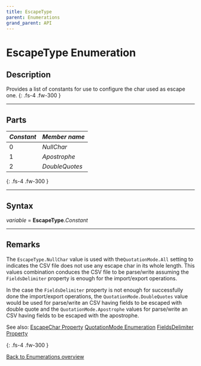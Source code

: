 ```yaml
---
title: EscapeType
parent: Enumerations
grand_parent: API
---
```


# EscapeType Enumeration

## Description
Provides a list of constants for use to configure the char used as escape one.
{: .fs-4 .fw-300 }

---

## Parts

|**_Constant_**|**_Member name_**|
|:----------|:----------|
|0|*NullChar*|
|1|*Apostrophe*|
|2|*DoubleQuotes*|

{: .fs-4 .fw-300 }

---

## Syntax

*variable* = **EscapeType**.*Constant*

---

## Remarks
The `EscapeType.NullChar` value is used with the`QuotationMode.All` setting to indicates the CSV file does not use any escape char in its whole length. This values combination conduces the CSV file to be parse/write assuming the `FieldsDelimiter` property is enough for the import/export operations.

In the case the `FieldsDelimiter` property is not enough for successfully done the import/export operations, the `QuotationMode.DoubleQuotes` value would be used for parse/write an CSV having fields to be escaped with double quote and the `QuotationMode.Apostrophe` values for parse/write an CSV having fields to be escaped with the apostrophe. 

See also:
[EscapeChar Property](https://ws-garcia.github.io/VBA-CSV-interface/api/properties/escapechar.html)
[QuotationMode Enumeration](https://ws-garcia.github.io/VBA-CSV-interface/api/enumerations/quotationmode.html)
[FieldsDelimiter Property](https://ws-garcia.github.io/VBA-CSV-interface/api/properties/fieldsdelimiter.html)

{: .fs-4 .fw-300 }

[Back to Enumerations overview](https://ws-garcia.github.io/VBA-CSV-interface/api/enumerations/)